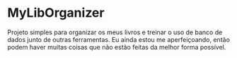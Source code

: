 # MyLibOrganizer
Projeto simples para organizar os meus livros e treinar o uso de banco de dados junto de outras ferramentas. Eu ainda
estou me aperfeiçoando, então podem haver muitas coisas que não estão feitas da melhor forma possível.